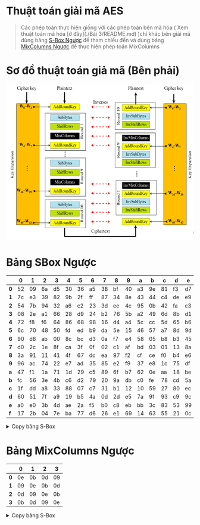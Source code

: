 # Thuật toán giải mã AES
>Các phép toán thực hiện giống với các phép toán bên mã hóa ( Xem thuật toán mã hóa [ở đây](./Bài 3/README.md) )chỉ khác bên giải mã dùng bảng [S-Box Ngược](#Bảng-SBox-Ngược) để tham chiếu đến và dùng bảng [MixColumns Ngược](#Bảng-MixColumns-Ngược) để thực hiện phép toán MixColumns

# Sơ đồ thuật toán giả mã (Bên phải)
![](Sơ_đồ_thuật_toán_AES.png)

# Bảng SBox Ngược
|   | 0  | 1  | 2  | 3  | 4  | 5  | 6  | 7  | 8  | 9  | a  | b  | c  | d  | e  | f  |
| --- | --- | --- | --- | --- | --- | --- | --- | --- | --- | --- | --- | --- | --- | --- | --- | --- |
| **0** | 52 | 09 | 6a | d5 | 30 | 36 | a5 | 38 | bf | 40 | a3 | 9e | 81 | f3 | d7 | fb | 
| **1** | 7c | e3 | 39 | 82 | 9b | 2f | ff | 87 | 34 | 8e | 43 | 44 | c4 | de | e9 | cb |
| **2** | 54 | 7b | 94 | 32 | a6 | c2 | 23 | 3d | ee | 4c | 95 | 0b | 42 | fa | c3 | 4e |
| **3** | 08 | 2e | a1 | 66 | 28 | d9 | 24 | b2 | 76 | 5b | a2 | 49 | 6d | 8b | d1 | 25 |
| **4** | 72 | f8 | f6 | 64 | 86 | 68 | 98 | 16 | d4 | a4 | 5c | cc | 5d | 65 | b6 | 92 |
| **5** | 6c | 70 | 48 | 50 | fd | ed | b9 | da | 5e | 15 | 46 | 57 | a7 | 8d | 9d | 84 |
| **6** | 90 | d8 | ab | 00 | 8c | bc | d3 | 0a | f7 | e4 | 58 | 05 | b8 | b3 | 45 | 06 |
| **7** | d0 | 2c | 1e | 8f | ca | 3f | 0f | 02 | c1 | af | bd | 03 | 01 | 13 | 8a | 6b |
| **8** | 3a | 91 | 11 | 41 | 4f | 67 | dc | ea | 97 | f2 | cf | ce | f0 | b4 | e6 | 73 |
| **9** | 96 | ac | 74 | 22 | e7 | ad | 35 | 85 | e2 | f9 | 37 | e8 | 1c | 75 | df | 6e |
| **a** | 47 | f1 | 1a | 71 | 1d | 29 | c5 | 89 | 6f | b7 | 62 | 0e | aa | 18 | be | 1b |
| **b** | fc | 56 | 3e | 4b | c6 | d2 | 79 | 20 | 9a | db | c0 | fe | 78 | cd | 5a | f4 |
| **c** | 1f | dd | a8 | 33 | 88 | 07 | c7 | 31 | b1 | 12 | 10 | 59 | 27 | 80 | ec | 5f |
| **d** | 60 | 51 | 7f | a9 | 19 | b5 | 4a | 0d | 2d | e5 | 7a | 9f | 93 | c9 | 9c | ef |
| **e** | a0 | e0 | 3b | 4d | ae | 2a | f5 | b0 | c8 | eb | bb | 3c | 83 | 53 | 99 | 61 |
| **f** | 17 | 2b | 04 | 7e | ba | 77 | d6 | 26 | e1 | 69 | 14 | 63 | 55 | 21 | 0c | 7d |

<details><summary>Copy bảng S-Box</summary>
<p>

```
["52","09","6a","d5","30","36","a5","38","bf","40","a3","9e","81","f3","d7","fb"]
["7c","e3","39","82","9b","2f","ff","87","34","8e","43","44","c4","de","e9","cb"]
["54","7b","94","32","a6","c2","23","3d","ee","4c","95","0b","42","fa","c3","4e"]
["08","2e","a1","66","28","d9","24","b2","76","5b","a2","49","6d","8b","d1","25"]
["72","f8","f6","64","86","68","98","16","d4","a4","5c","cc","5d","65","b6","92"]
["6c","70","48","50","fd","ed","b9","da","5e","15","46","57","a7","8d","9d","84"]
["90","d8","ab","00","8c","bc","d3","0a","f7","e4","58","05","b8","b3","45","06"]
["d0","2c","1e","8f","ca","3f","0f","02","c1","af","bd","03","01","13","8a","6b"]
["3a","91","11","41","4f","67","dc","ea","97","f2","cf","ce","f0","b4","e6","73"]
["96","ac","74","22","e7","ad","35","85","e2","f9","37","e8","1c","75","df","6e"]
["47","f1","1a","71","1d","29","c5","89","6f","b7","62","0e","aa","18","be","1b"]
["fc","56","3e","4b","c6","d2","79","20","9a","db","c0","fe","78","cd","5a","f4"]
["1f","dd","a8","33","88","07","c7","31","b1","12","10","59","27","80","ec","5f"]
["60","51","7f","a9","19","b5","4a","0d","2d","e5","7a","9f","93","c9","9c","ef"]
["a0","e0","3b","4d","ae","2a","f5","b0","c8","eb","bb","3c","83","53","99","61"]
["17","2b","04","7e","ba","77","d6","26","e1","69","14","63","55","21","0c","7d"]
```

</p>
</details>

# Bảng MixColumns Ngược
|   | 0  | 1  | 2  | 3  |
| --- | --- | --- | --- | --- |
| **0** | 0e | 0b | 0d | 09 | 
| **1** | 09 | 0e | 0b | 0d | 
| **2** | 0d | 09 | 0e | 0b | 
| **3** | 0b | 0d | 09 | 0e | 

<details><summary>Copy bảng S-Box</summary>
<p>

```
"0e","0b","0d","09",
"09","0e","0b","0d",
"0d","09","0e","0b",
"0b","0d","09","0e",
```

</p>
</details>
